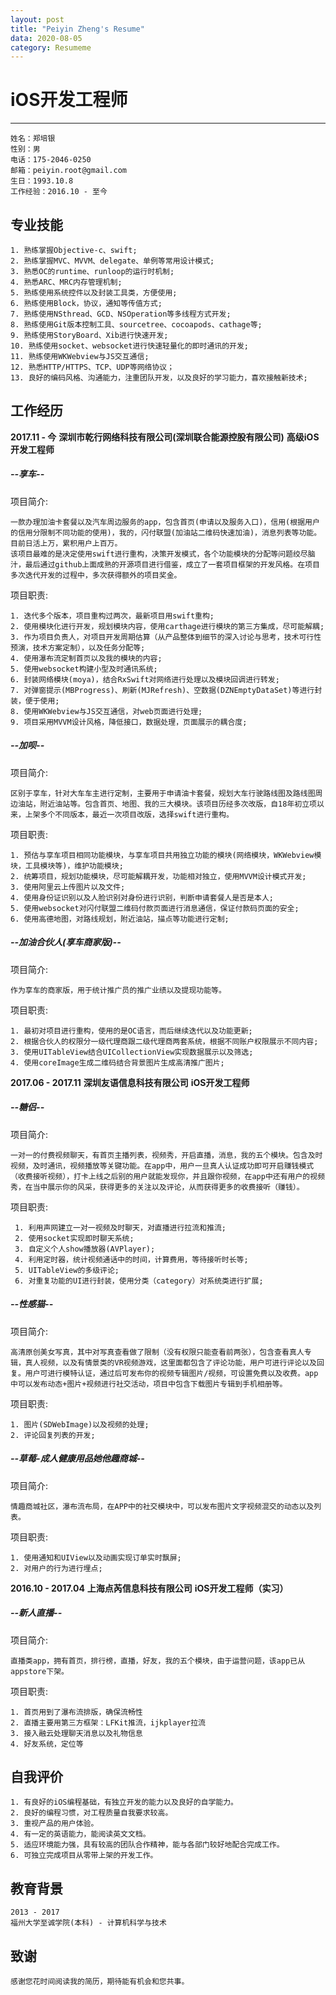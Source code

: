 ```yaml
---
layout: post
title: "Peiyin Zheng's Resume"
data: 2020-08-05
category: Resumeme
---
```




#  iOS开发工程师

-----

```
姓名：郑培银
性别：男
电话：175-2046-0250
邮箱：peiyin.root@gmail.com
生日：1993.10.8
工作经验：2016.10 - 至今
```


专业技能
-----
    1. 熟练掌握Objective-c、swift;
    2. 熟练掌握MVC、MVVM、delegate、单例等常用设计模式;
    3. 熟悉OC的runtime、runloop的运行时机制;
    4. 熟悉ARC、MRC内存管理机制;
    5. 熟练使用系统控件以及封装工具类，方便使用;
    6. 熟练使用Block，协议，通知等传值方式;
    7. 熟练使用NSthread、GCD、NSOperation等多线程方式开发;
    8. 熟练使用Git版本控制工具、sourcetree、cocoapods、cathage等;
    9. 熟练使用StoryBoard、Xib进行快速开发;
    10. 熟练使用socket、websocket进行快速轻量化的即时通讯的开发;
    11. 熟练使用WKWebview与JS交互通信;
    12. 熟悉HTTP/HTTPS、TCP、UDP等网络协议；
    13. 良好的编码风格、沟通能力，注重团队开发，以及良好的学习能力，喜欢接触新技术;


工作经历
-----
**2017.11 - 今**
**深圳市乾行网络科技有限公司(深圳联合能源控股有限公司)**
**高级iOS开发工程师**

#####   --享车--
项目简介:

    一款办理加油卡套餐以及汽车周边服务的app，包含首页(申请以及服务入口)，信用(根据用户的信用分限制不同功能的使用)，我的，闪付联盟(加油站二维码快速加油)，消息列表等功能。目前日活上万，累积用户上百万。
    该项目最难的是决定使用swift进行重构，决策开发模式，各个功能模块的分配等问题绞尽脑汁，最后通过github上面成熟的开源项目进行借鉴，成立了一套项目框架的开发风格。在项目多次迭代开发的过程中，多次获得额外的项目奖金。

项目职责:

    1. 迭代多个版本，项目重构过两次，最新项目用swift重构;
    2. 使用模块化进行开发，规划模块内容，使用carthage进行模块的第三方集成，尽可能解耦;
    3. 作为项目负责人，对项目开发周期估算（从产品整体到细节的深入讨论与思考，技术可行性预演，技术方案定制），以及任务分配等;
    4. 使用瀑布流定制首页以及我的模块的内容;
    5. 使用websocket构建小型及时通讯系统;
    6. 封装网络模块(moya)，结合RxSwift对网络进行处理以及模块回调进行转发;
    7. 对弹窗提示(MBProgress)、刷新(MJRefresh)、空数据(DZNEmptyDataSet)等进行封装，便于使用;
    8. 使用WKWebview与JS交互通信，对web页面进行处理;
    9. 项目采用MVVM设计风格，降低接口，数据处理，页面展示的耦合度;

##### --加呗--

项目简介:

    区别于享车，针对大车车主进行定制，主要用于申请油卡套餐，规划大车行驶路线图及路线图周边油站，附近油站等。包含首页、地图、我的三大模块。该项目历经多次改版，自18年初立项以来，上架多个不同版本，最近一次项目改版，选择swift进行重构。

项目职责:

    1. 预估与享车项目相同功能模块，与享车项目共用独立功能的模块(网络模块，WKWebview模块，工具模块等)，维护功能模块;
    2. 统筹项目，规划功能模块，尽可能解耦开发，功能相对独立，使用MVVM设计模式开发;
    3. 使用阿里云上传图片以及文件;
    4. 使用身份证识别以及人脸识别对身份进行识别，判断申请套餐人是否是本人;
    5. 使用websocket对闪付联盟二维码付款页面进行消息通信，保证付款码页面的安全;
    6. 使用高德地图，对路线规划，附近油站，描点等功能进行定制;

##### --加油合伙人(享车商家版)--

项目简介:

```
作为享车的商家版，用于统计推广员的推广业绩以及提现功能等。
```

项目职责:

```
1. 最初对项目进行重构，使用的是OC语言，而后继续迭代以及功能更新;
2. 根据合伙人的权限分一级代理商跟二级代理商两套系统，根据不同账户权限展示不同内容;
3. 使用UITableView结合UICollectionView实现数据展示以及筛选;
4. 使用coreImage生成二维码结合背景图片生成高清推广图片;
```



**2017.06 - 2017.11**
**深圳友语信息科技有限公司**
**iOS开发工程师**

#####   --糖侣--
项目简介:

    一对一的付费视频聊天，有首页主播列表，视频秀，开启直播，消息，我的五个模块。包含及时视频，及时通讯，视频播放等关键功能。在app中，用户一旦真人认证成功即可开启赚钱模式（收费接听视频），打卡上线之后别的用户就能发现你，并且跟你视频，在app中还有用户的视频秀，在当中展示你的风采，获得更多的关注以及评论，从而获得更多的收费接听（赚钱）。

项目职责:

     1. 利用声网建立一对一视频及时聊天，对直播进行拉流和推流;
     2. 使用socket实现即时聊天系统;
     3. 自定义个人show播放器(AVPlayer);
     4. 利用定时器，统计视频通话中的时间，计算费用，等待接听时长等;
     5. UITableView的多级评论;
     6. 对重复功能的UI进行封装，使用分类（category）对系统类进行扩展;


#####   --性感猫--
项目简介:

    高清原创美女写真，其中对写真查看做了限制（没有权限只能查看前两张），包含查看真人专辑，真人视频，以及有情景类的VR视频游戏，这里面都包含了评论功能，用户可进行评论以及回复。用户可进行模特认证，通过后可发布你的视频专辑图片/视频，可设置免费以及收费。app中可以发布动态+图片+视频进行社交活动，项目中包含下载图片专辑到手机相册等。

项目职责:

    1. 图片(SDWebImage)以及视频的处理;
    2. 评论回复列表的开发;

#####   --草莓-成人健康用品她他趣商城--

项目简介:

    情趣商城社区，瀑布流布局，在APP中的社交模块中，可以发布图片文字视频混交的动态以及列表。

项目职责:

    1. 使用通知和UIView以及动画实现订单实时飘屏;
    2. 对用户的行为进行埋点;



**2016.10 - 2017.04**
**上海点芮信息科技有限公司**
**iOS开发工程师（实习）**

#####   --新人直播--

项目简介:

    直播类app，拥有首页，排行榜，直播，好友，我的五个模块，由于运营问题，该app已从appstore下架。

项目职责:

    1. 首页用到了瀑布流排版，确保流畅性
    2. 直播主要用第三方框架：LFKit推流，ijkplayer拉流
    3. 接入融云处理聊天消息以及礼物信息
    4. 好友系统，定位等


自我评价
-----
    1. 有良好的iOS编程基础，有独立开发的能力以及良好的自学能力。
    2. 良好的编程习惯，对工程质量自我要求较高。
    3. 重视产品的用户体验。
    4. 有一定的英语能力，能阅读英文文档。
    5. 适应环境能力强，具有较高的团队合作精神，能与各部门较好地配合完成工作。
    6. 可独立完成项目从零带上架的开发工作。

## 教育背景

    2013 - 2017
    福州大学至诚学院(本科) - 计算机科学与技术

## 致谢

```
感谢您花时间阅读我的简历，期待能有机会和您共事。
```

